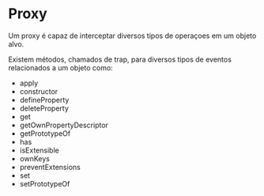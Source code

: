 # Proxy

Um proxy é capaz de interceptar diversos tipos de operaçoes em um objeto alvo.

Existem métodos, chamados de trap, para diversos tipos de eventos relacionados a um objeto como:
- apply
- constructor
- defineProperty
- deleteProperty
- get
- getOwnPropertyDescriptor
- getPrototypeOf
- has
- isExtensible
- ownKeys
- preventExtensions
- set
- setPrototypeOf
